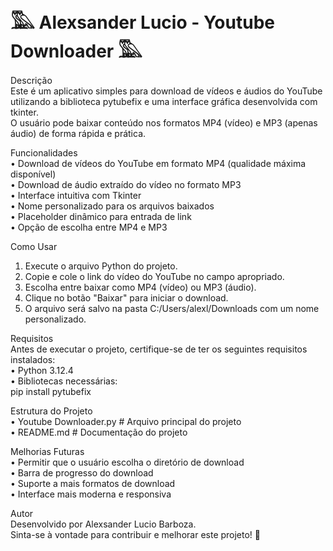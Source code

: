 # 𓅔 Alexsander Lucio - Youtube Downloader 𓅔

Descrição  
Este é um aplicativo simples para download de vídeos e áudios do YouTube utilizando a biblioteca pytubefix e uma interface gráfica desenvolvida com tkinter.  
O usuário pode baixar conteúdo nos formatos MP4 (vídeo) e MP3 (apenas áudio) de forma rápida e prática.  

Funcionalidades  
•	Download de vídeos do YouTube em formato MP4 (qualidade máxima disponível)  
•	Download de áudio extraído do vídeo no formato MP3  
•	Interface intuitiva com Tkinter  
•	Nome personalizado para os arquivos baixados  
•	Placeholder dinâmico para entrada de link  
•	Opção de escolha entre MP4 e MP3  
  
Como Usar  
1.	Execute o arquivo Python do projeto.  
2.	Copie e cole o link do vídeo do YouTube no campo apropriado.  
3.	Escolha entre baixar como MP4 (vídeo) ou MP3 (áudio).  
4.	Clique no botão "Baixar" para iniciar o download.  
5.	O arquivo será salvo na pasta C:/Users/alexl/Downloads com um nome personalizado.
  
Requisitos  
Antes de executar o projeto, certifique-se de ter os seguintes requisitos instalados:  
•	Python 3.12.4  
•	Bibliotecas necessárias:  
pip install pytubefix  

Estrutura do Projeto  
•   Youtube Downloader.py  # Arquivo principal do projeto  
•   README.md              # Documentação do projeto  

Melhorias Futuras  
•	Permitir que o usuário escolha o diretório de download  
•	Barra de progresso do download  
•	Suporte a mais formatos de download    
•	Interface mais moderna e responsiva  

Autor  
Desenvolvido por Alexsander Lucio Barboza.  
Sinta-se à vontade para contribuir e melhorar este projeto! 🚀  
